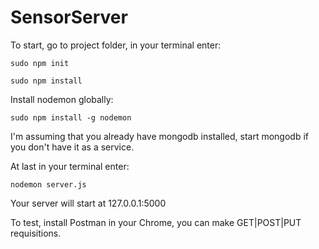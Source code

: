 # SensorServer
To start, go to project folder, in your terminal enter:

```sudo npm init```

```sudo npm install```

Install nodemon globally:

```sudo npm install -g nodemon```

I'm assuming that you already have mongodb installed, start mongodb if you don't have it as a service.

At last in your terminal enter:

```nodemon server.js```

Your server will start at 127.0.0.1:5000

To test, install Postman in your Chrome, you can make GET|POST|PUT requisitions.
